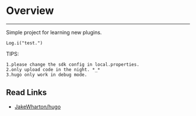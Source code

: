 # Overview
---

Simple project for learning new plugins.

`Log.i("test.")`


TIPS:

	1.please change the sdk config in local.properties.
	2.only upload code in the night. *_*
	3.hugo only work in debug mode.


## Read Links

* [JakeWharton/hugo][1_0]








[0_______________]: #CleanArchtecture

[CleanArchitecture]: https://github.com/android10/Android-CleanArchitecture 

[0_0]: http://www.infoq.com/cn/articles/clean-architecture-model-to-develop-android-application

[0_1]: https://github.com/dmilicic/android-clean-sample-app/tree/master/app/src/main/java/com/kodelabs/mycosts


[1_______________]: #Debug_Tools
[1_0]: https://github.com/JakeWharton/hugo


[2_______________]: #SVG
[2_0]: about:blank

[3_______________]: #rxjava
[3_0]: https://medium.com/fuzz/howdy-rxjava-8f40fef88181#.qrv5djq51
[3_1]: https://artemzin.com/blog/rxjava-thread-safety-of-operators-and-subjects/
[3_2]: http://www.andevcon.com/news/crash-course-on-rxjava-with-thomas-nield-part-1?utm_content=buffer4d157&utm_medium=social&utm_source=twitter.com&utm_campaign=buffer


[4_______________]: #others
[4_0]: https://github.com/pedrovgs/EffectiveAndroidUI/


[5_______________]: #MVP
[5_0]: http://antonioleiva.com/mvp-android/

[6_______________]: #dagger2
[6_0]: https://docs.google.com/document/d/1fwg-NsMKYtYxeEWe82rISIHjNrtdqonfiHgp8-PQ7m8/edit#
[6_1]: http://www.jianshu.com/p/65737ac39c44
[6_2]: http://blog.csdn.net/hsk256/article/details/51530667

[7_______________]: #apt#Annotation_Processor 
[7_0]: https://bitbucket.org/hvisser/android-apt
[7_1]: https://deors.wordpress.com/2011/09/26/annotation-types/
[7_2]: http://www.race604.com/annotation-processing/
[7_3]: https://github.com/google/auto/tree/master/service
[7_4]: http://blog.csdn.net/ucxiii/article/details/52025005

[8_______________]: #butter_knife
[8_0]: http://jakewharton.github.io/butterknife/
[8_1]: http://2dxgujun.com/post/2015/06/07/butterknife-analysis.html

[9_______________]: #robinhood_ticker
[9_0]: https://github.com/robinhood/ticker
[9_1]: https://medium.com/robinhood-engineering/hello-ticker-20eaf6e51689#.selhfo8di




